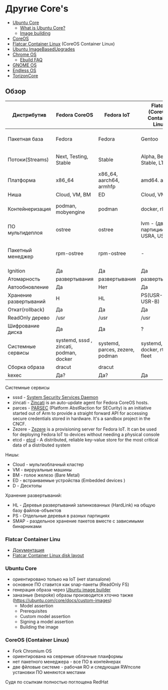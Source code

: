 # Другие Core's

- [Ubuntu Core](https://ubuntu.com/core)
  * [What is Ubuntu Core?](https://ubuntu.com/core/docs/what-is-ubuntu-core)
  * [Image building](https://ubuntu.com/core/docs/image-building)
- [CoreOS](https://ru.wikipedia.org/wiki/CoreOS)
- [Flatcar Container Linux](https://kinvolk.io/flatcar-container-linux/) (CoreOS Container Linux)
- [Ubuntu ImageBasedUpgrades](https://wiki.ubuntu.com/ImageBasedUpgrades)
- [Chrome OS](https://ru.wikipedia.org/wiki/Chrome_OS)
  * [Ebuild FAQ](https://chromium.googlesource.com/chromiumos/docs/+/HEAD/portage/ebuild_faq.md)
- [GNOME OS](https://wiki.gnome.org/action/show//GnomeOS?action=show&redirect=Projects%2FGnomeContinuous)
- [Endless OS](https://endlessos.com/)
- [TorizonCore](https://developer.toradex.com/knowledge-base/torizoncore-overview)

## Обзор

Дистрибутив | Fedora CoreOS | Fedora IoT | Flatcar (CoreOS) Container Linux | Ubuntu Core | Chrome OS | GNOME OS | Endless OS | TorizonCore
------------|---------------|------------|----------------------------------|-------------|-----------|----------|------------|-------------
Пакетная база | Fedora      | Fedora     | Gentoo                           | Ubuntu      | Gentoo    |          |  Debian    | Yocto Project (Poky)
Потоки(Streams) | Next, Testing, Stable |  Stable | Alpha, Beta, Stable, LTS | Releases |    |          | Edge, Beta, Alpha, Stable           |
Платформа   | x86_64 | x86_64, aarch64, armhfp | amd64. arm64               | amd64. arm64 | x86_64, arm64 |     |            | arm64       
Ниша | Cloud, VM, BM        |  ED         |   Cloud, VM, BM                 | ED           | D        | D        | D          |
Контейнеризация | podman, mobyengine | podman |     docker, rkt             |              |          |  flatpak |   flatpak  | docker (debian images)
ПО мультидеплоя | ostree    | ostree      |  lvm - (две партиции USRA, USRB) | snap   |            | ostree | ostree     |  ostree, Uptane
Пакетный менеджер | rpm-ostree | rpm-ostree | -                             | Snappy  | portage, chroot |        | deb-ostree-builder, apt, dpkg  | 
Ignition    |  Да           | Да          | Да                              | Нет          | ?         |    ?    | Нет        | ?
Атомарность | развертывания | развертывания | развертывания                 | Ядро?        | ?         |    Да    | Да         | ?
Автообновление | Да         | Нет         | Да                              | Да           | ?         |    Да   | Да         | ?
Хранение развертываний | H  | HL          | PS(USR-A, USR-B)                | SNAP         | ?         |    Да   | Да         | Да 
Откат(rollback) | Да         | Да         | Да                              | Да           | ?         |    Да   | Да         | ?
ReadOnly дерево | /usr      | /usr        | /usr                            | /snap        | ?         |    Да   | /usr       | ?
Шифрование диска |  Да      |  Да         | ?                               | Да           | ?         |    ?    | ?          | ?    
Системные сервисы | systemd, sssd , zincati, podman, docker | systemd, parces, zezere, podman | systemd, etcd, docker, rtk, fleet | snapd |  | flatpak, ostree |  eos-stage-ostree, eos-autoupdater, ostree |  portainer, systemd, docker, podman
Сборка образа | dracut     |  dracut      |                                 |             |          |           |  dracut       | bitbake
kexec          | Да?       | Да?          | Да                              |  ?          | ?        | ?         |    ?          |   ?

Системные сервисы
- sssd - [System Security Services Daemon](https://en.wikipedia.org/wiki/System_Security_Services_Daemon)
- zincati - [Zincati](https://github.com/coreos/zincati) is an auto-update agent for Fedora CoreOS hosts.
- parces - [PARSEC](https://fedoraproject.org/wiki/Changes/PARSEC) (Platform AbstRaction for SECurity) is an initiative started out of Arm to provide a straight forward API for accessing secure credentials stored in hardware. It's a sandbox project in the CNCF. 
- Zezere -  [Zezere](https://github.com/fedora-iot/zezere) is a provisioning server for Fedora IoT. It can be used for deploying Fedora IoT to devices without needing a physical console
- etcd - [etcd](https://etcd.io/) - A distributed, reliable key-value store for the most critical data of a distributed system

Нишы:
- Cloud - мультиоблачный кластер
- VM - вирруальные машины
- BM - голое железо (Bare Metal)
- ED - встраиваемые устройства (Embedded devices )
- D - Десктопы

Хранение развертываний:
- HL - Деревья развертываний залинкованных (HardLink) на общую базу файлов-объектов
- PS - Отдельные деревья в разных  партициях
- SMAP - раздельное хранение пакетов вместе с зависимыми бинарниками

### Flatcar Container Linu

- [Документация](https://kinvolk.io/docs/flatcar-container-linux/latest/)
- [Flatcar Container Linux disk layout](https://kinvolk.io/docs/flatcar-container-linux/latest/reference/developer-guides/sdk-disk-partitions/)


### Ubuntu Core

- ориентировано тольео на IoT (нет stansalone)
- основное ПО ставится как snap-пакеты (ReadOnly FS)
- генерация образа через [Ubuntu image builder](https://github.com/CanonicalLtd/ubuntu-image)
- заназные (bespoke) образы производится хточно также (https://ubuntu.com/core/docs/custom-images) 
  *  Model assertion
  *  Prerequisites
  *  Custom model assertion
  *  Signing a model assertion
  *  Building the image

### CoreOS (Container Linux)
- Fork Chromium OS
- ориентирована на севреные облачные плаиформы
- нет пакетного менеджера - все ПО в контейнерах
- две фйловые системе - рабочая RO и  следующая RWпсоле установки ПО меняются местами

Судя по ссылкам полностью поглощена RedHat
